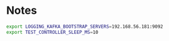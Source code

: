 # Notes

```bash
export LOGGING_KAFKA_BOOTSTRAP_SERVERS=192.168.56.181:9092
export TEST_CONTROLLER_SLEEP_MS=10
```
